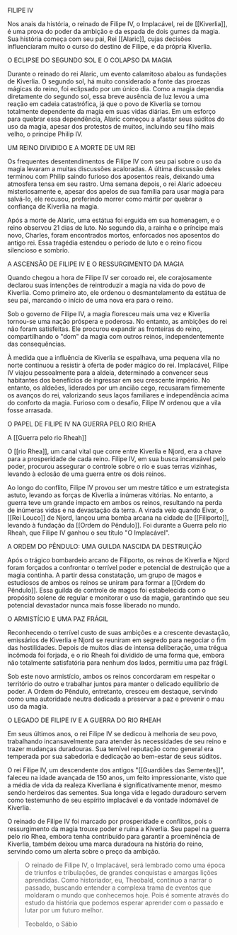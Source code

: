 FILIPE IV

Nos anais da história, o reinado de Filipe IV, o Implacável, rei de [[Kiverlia]], é uma prova do poder da ambição e da espada de dois gumes da magia. Sua história começa com seu pai, Rei [[Alaric]], cujas decisões influenciaram muito o curso do destino de Filipe, e da própria Kiverlia.


O ECLIPSE DO SEGUNDO SOL E O COLAPSO DA MAGIA

Durante o reinado do rei Alaric, um evento calamitoso abalou as fundações de Kiverlia. O segundo sol, há muito considerado a fonte das proezas mágicas do reino, foi eclipsado por um único dia. Como a magia dependia diretamente do segundo sol, essa breve ausência de luz levou a uma reação em cadeia catastrófica, já que o povo de Kiverlia se tornou totalmente dependente da magia em suas vidas diárias. Em um esforço para quebrar essa dependência, Alaric começou a afastar seus súditos do uso da magia, apesar dos protestos de muitos, incluindo seu filho mais velho, o príncipe Philip IV.


UM REINO DIVIDIDO E A MORTE DE UM REI

Os frequentes desentendimentos de Filipe IV com seu pai sobre o uso da magia levaram a muitas discussões acaloradas. A última discussão deles terminou com Philip saindo furioso dos aposentos reais, deixando uma atmosfera tensa em seu rastro. Uma semana depois, o rei Alaric adoeceu misteriosamente e, apesar dos apelos de sua família para usar magia para salvá-lo, ele recusou, preferindo morrer como mártir por quebrar a confiança de Kiverlia na magia.

Após a morte de Alaric, uma estátua foi erguida em sua homenagem, e o reino observou 21 dias de luto. No segundo dia, a rainha e o príncipe mais novo, Charles, foram encontrados mortos, enforcados nos aposentos do antigo rei. Essa tragédia estendeu o período de luto e o reino ficou silencioso e sombrio.


A ASCENSÃO DE FILIPE IV E O RESSURGIMENTO DA MAGIA

Quando chegou a hora de Filipe IV ser coroado rei, ele corajosamente declarou suas intenções de reintroduzir a magia na vida do povo de Kiverlia. Como primeiro ato, ele ordenou o desmantelamento da estátua de seu pai, marcando o início de uma nova era para o reino.

Sob o governo de Filipe IV, a magia floresceu mais uma vez e Kiverlia tornou-se uma nação próspera e poderosa. No entanto, as ambições do rei não foram satisfeitas. Ele procurou expandir as fronteiras do reino, compartilhando o "dom" da magia com outros reinos, independentemente das consequências.

À medida que a influência de Kiverlia se espalhava, uma pequena vila no norte continuou a resistir à oferta de poder mágico do rei. Implacável, Filipe IV viajou pessoalmente para a aldeia, determinado a convencer seus habitantes dos benefícios de ingressar em seu crescente império. No entanto, os aldeões, liderados por um ancião cego, recusaram firmemente os avanços do rei, valorizando seus laços familiares e independência acima do conforto da magia. Furioso com o desafio, Filipe IV ordenou que a vila fosse arrasada.


O PAPEL DE FILIPE IV NA GUERRA PELO RIO RHEA

A [[Guerra pelo rio Rheah]]

O [[rio Rhea]], um canal vital que corre entre Kiverlia e Njord, era a chave para a prosperidade de cada reino. Filipe IV, em sua busca incansável pelo poder, procurou assegurar o controle sobre o rio e suas terras vizinhas, levando à eclosão de uma guerra entre os dois reinos.

Ao longo do conflito, Filipe IV provou ser um mestre tático e um estrategista astuto, levando as forças de Kiverlia a inúmeras vitórias. No entanto, a guerra teve um grande impacto em ambos os reinos, resultando na perda de inúmeras vidas e na devastação da terra. A virada veio quando Eivar, o [[Rei Louco]] de Njord, lançou uma bomba arcana na cidade de [[Filiporto]], levando à fundação da [[Ordem do Pêndulo]]. Foi durante a Guerra pelo rio Rheah, que Filipe IV ganhou o seu título "O Implacável".


A ORDEM DO PÊNDULO: UMA GUILDA NASCIDA DA DESTRUIÇÃO

Após o trágico bombardeio arcano de Filiporto, os reinos de Kiverlia e Njord foram forçados a confrontar o terrível poder e potencial de destruição que a magia continha. A partir dessa constatação, um grupo de magos e estudiosos de ambos os reinos se uniram para formar a [[Ordem do Pêndulo]]. Essa guilda de controle de magos foi estabelecida com o propósito solene de regular e monitorar o uso da magia, garantindo que seu potencial devastador nunca mais fosse liberado no mundo.


O ARMISTÍCIO E UMA PAZ FRÁGIL

Reconhecendo o terrível custo de suas ambições e a crescente devastação, emissários de Kiverlia e Njord se reuniram em segredo para negociar o fim das hostilidades. Depois de muitos dias de intensa deliberação, uma trégua incômoda foi forjada, e o rio Rheah foi dividido de uma forma que, embora não totalmente satisfatória para nenhum dos lados, permitiu uma paz frágil.

Sob este novo armistício, ambos os reinos concordaram em respeitar o território do outro e trabalhar juntos para manter o delicado equilíbrio de poder. A Ordem do Pêndulo, entretanto, cresceu em destaque, servindo como uma autoridade neutra dedicada a preservar a paz e prevenir o mau uso da magia.


O LEGADO DE FILIPE IV E A GUERRA DO RIO RHEAH

Em seus últimos anos, o rei Filipe IV se dedicou à melhoria de seu povo, trabalhando incansavelmente para atender às necessidades de seu reino e trazer mudanças duradouras. Sua temível reputação como general era temperada por sua sabedoria e dedicação ao bem-estar de seus súditos.

O rei Filipe IV, um descendente dos antigos "[[Guardiões das Sementes]]", faleceu na idade avançada de 150 anos, um feito impressionante, visto que a média de vida da realeza Kiverliana é significativamente menor, mesmo sendo herdeiros das sementes. Sua longa vida e legado duradouro servem como testemunho de seu espírito implacável e da vontade indomável de Kiverlia.



O reinado de Filipe IV foi marcado por prosperidade e conflitos, pois o ressurgimento da magia trouxe poder e ruína a Kiverlia. Seu papel na guerra pelo rio Rhea, embora tenha contribuído para garantir a proeminência de Kiverlia, também deixou uma marca duradoura na história do reino, servindo como um alerta sobre o preço da ambição.





> O reinado de Filipe IV, o Implacável, será lembrado como uma época de triunfos e tribulações, de grandes conquistas e amargas lições aprendidas. Como historiador, eu, Theobald, continuo a narrar o passado, buscando entender a complexa trama de eventos que moldaram o mundo que conhecemos hoje. Pois é somente através do estudo da história que podemos esperar aprender com o passado e lutar por um futuro melhor.
> 
> ⁠Teobaldo, o Sábio

